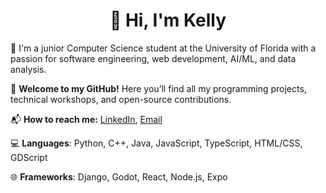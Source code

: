 <h1 align="center">👋 Hi, I'm Kelly</h1>

🏫 I'm a junior Computer Science student at the University of Florida with a passion for software engineering, web development, AI/ML, and data analysis.

🎉 **Welcome to my GitHub!** Here you’ll find all my programming projects, technical workshops, and open-source contributions.

📬 **How to reach me:** [LinkedIn](https://linkedin.com/in/kellyltran), [Email](mailto:kellyltran04@gmail.com)

💻 **Languages**: Python, C++, Java, JavaScript, TypeScript, HTML/CSS, GDScript 

🌐 **Frameworks**: Django, Godot, React, Node.js, Expo
